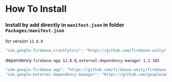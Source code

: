 # How To Install

### Install by add directly in `manifest.json` in folder `Packages/manifest.json`


for version `12.8.0`
```csharp
"com.google.firebase.crashlytics": "https://github.com/firebase-unity/firebase-crashlytics.git#12.8.0",
```


dependency `firebase-app 12.8.0`, `external-dependency-manager 1.2.185`
```csharp
"com.google.firebase.app": "https://github.com/firebase-unity/firebase-app.git#12.8.0",
"com.google.external-dependency-manager": "https://github.com/googlesamples/unity-jar-resolver.git?path=upm#v1.2.185",
```
